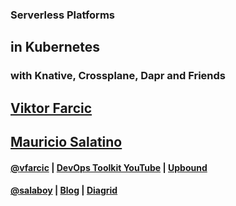 ### Serverless Platforms 
## in Kubernetes
### with Knative, Crossplane, Dapr and Friends

## [Viktor Farcic](http://technologyconversations.com/about/)
## [Mauricio Salatino](http://salaboy.com/about/)

#### [@vfarcic](https://twitter.com/vfarcic) | [DevOps Toolkit YouTube](https://youtube.com/c/devopstoolkit) | [Upbound](https://upbound.io)

#### [@salaboy](https://twitter.com/salaboy) | [Blog](https://salaboy.com) | [Diagrid](https://diagrid.io)
